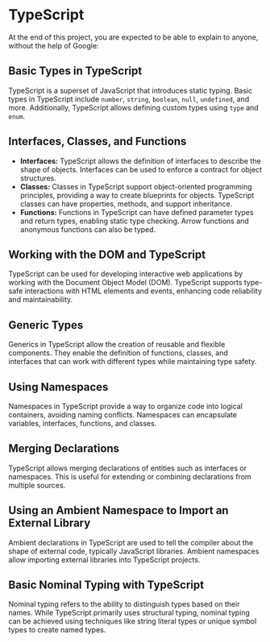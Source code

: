 # TypeScript

At the end of this project, you are expected to be able to explain to anyone, without the help of Google:

## Basic Types in TypeScript
TypeScript is a superset of JavaScript that introduces static typing. Basic types in TypeScript include `number`, `string`, `boolean`, `null`, `undefined`, and more. Additionally, TypeScript allows defining custom types using `type` and `enum`.

## Interfaces, Classes, and Functions
- **Interfaces:** TypeScript allows the definition of interfaces to describe the shape of objects. Interfaces can be used to enforce a contract for object structures.
- **Classes:** Classes in TypeScript support object-oriented programming principles, providing a way to create blueprints for objects. TypeScript classes can have properties, methods, and support inheritance.
- **Functions:** Functions in TypeScript can have defined parameter types and return types, enabling static type checking. Arrow functions and anonymous functions can also be typed.

## Working with the DOM and TypeScript
TypeScript can be used for developing interactive web applications by working with the Document Object Model (DOM). TypeScript supports type-safe interactions with HTML elements and events, enhancing code reliability and maintainability.

## Generic Types
Generics in TypeScript allow the creation of reusable and flexible components. They enable the definition of functions, classes, and interfaces that can work with different types while maintaining type safety.

## Using Namespaces
Namespaces in TypeScript provide a way to organize code into logical containers, avoiding naming conflicts. Namespaces can encapsulate variables, interfaces, functions, and classes.

## Merging Declarations
TypeScript allows merging declarations of entities such as interfaces or namespaces. This is useful for extending or combining declarations from multiple sources.

## Using an Ambient Namespace to Import an External Library
Ambient declarations in TypeScript are used to tell the compiler about the shape of external code, typically JavaScript libraries. Ambient namespaces allow importing external libraries into TypeScript projects.

## Basic Nominal Typing with TypeScript
Nominal typing refers to the ability to distinguish types based on their names. While TypeScript primarily uses structural typing, nominal typing can be achieved using techniques like string literal types or unique symbol types to create named types.
